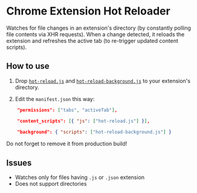 # Chrome Extension Hot Reloader

Watches for file changes in an extension's directory (by constantly polling file contents via XHR requests). When a change detected, it reloads the extension and refreshes the active tab (to re-trigger updated content scripts).

## How to use

1. Drop [`hot-reload.js`](https://github.com/xpl/crx-hotreload/blob/master/hot-reload.js) and [`hot-reload-background.js`](https://github.com/xpl/crx-hotreload/blob/master/hot-reload-background.js) to your extension's directory.

2. Edit the `manifest.json` this way:

```json
    "permissions": ["tabs", "activeTab"],

    "content_scripts": [{ "js": ["hot-reload.js"] }],
    
    "background": { "scripts": ["hot-reload-background.js"] }
```

Do not forget to remove it from production build!

## Issues

- Watches only for files having `.js` or `.json` extension
- Does not support directories
